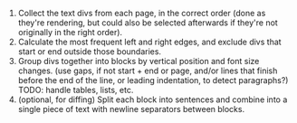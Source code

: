 1. Collect the text divs from each page, in the correct order (done as they're rendering, but could also be selected afterwards if they're not originally in the right order).
1. Calculate the most frequent left and right edges, and exclude divs that start or end outside those boundaries.
1. Group divs together into blocks by vertical position and font size changes. (use gaps, if not start + end or page, and/or lines that finish before the end of the line, or leading indentation, to detect paragraphs?) TODO: handle tables, lists, etc.
1. (optional, for diffing) Split each block into sentences and combine into a single piece of text with newline separators between blocks.



